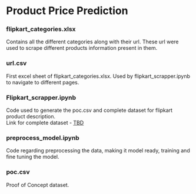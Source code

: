 # Product Price Prediction
### flipkart_categories.xlsx
Contains all the different categories along with their url. These url were used to scrape different products information present in them.
### url.csv
First excel sheet of flipkart_categories.xlsx. Used by flipkart_scrapper.ipynb to navigate to different pages.
### Flipkart_scrapper.ipynb
Code used to generate the poc.csv and complete dataset for flipkart product description. \
Link for complete dataset - [TBD]()
### preprocess_model.ipynb
Code regarding preprocessing the data, making it model ready, training and fine tuning the model.
### poc.csv
Proof of Concept dataset.
